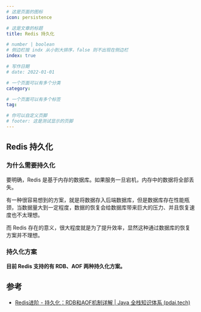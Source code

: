 ```yaml
---
# 这是页面的图标
icon: persistence

# 这是文章的标题
title: Redis 持久化

# number | boolean
# 侧边栏按 indx 从小到大排序，false 则不出现在侧边栏
index: true

# 写作日期
# date: 2022-01-01

# 一个页面可以有多个分类
category: 

# 一个页面可以有多个标签
tag: 

# 你可以自定义页脚
# footer: 这是测试显示的页脚
---
```




## Redis 持久化



### 为什么需要持久化

要明确，Redis 是基于内存的数据库。如果服务一旦宕机，内存中的数据将全部丢失。

有一种很容易想到的方案，就是将数据存入后端数据库，但是数据库存在性能瓶颈，当数据量大到一定程度，数据的恢复会给数据库带来巨大的压力、并且恢复速度也不太理想。

而 Redis 存在的意义，很大程度就是为了提升效率，显然这种通过数据库的恢复方案并不理想。



### 持久化方案

**目前 Redis 支持的有 RDB、AOF 两种持久化方案。**



## 参考

- [Redis进阶 - 持久化：RDB和AOF机制详解 | Java 全栈知识体系 (pdai.tech)](https://pdai.tech/md/db/nosql-redis/db-redis-x-rdb-aof.html)

